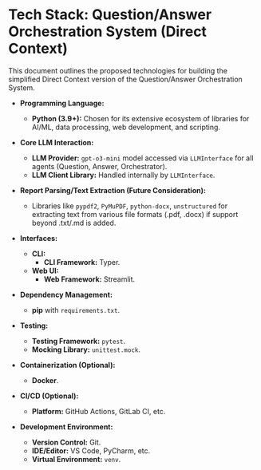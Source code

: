 # Tech Stack: Question/Answer Orchestration System (Direct Context)

This document outlines the proposed technologies for building the simplified Direct Context version of the Question/Answer Orchestration System.

*   **Programming Language:**
    *   **Python (3.9+):** Chosen for its extensive ecosystem of libraries for AI/ML, data processing, web development, and scripting.

*   **Core LLM Interaction:**
    *   **LLM Provider:** `gpt-o3-mini` model accessed via `LLMInterface` for all agents (Question, Answer, Orchestrator).
    *   **LLM Client Library:** Handled internally by `LLMInterface`.

*   **Report Parsing/Text Extraction (Future Consideration):**
    *   Libraries like `pypdf2`, `PyMuPDF`, `python-docx`, `unstructured` for extracting text from various file formats (.pdf, .docx) if support beyond .txt/.md is added.

*   **Interfaces:**
    *   **CLI:**
        *   **CLI Framework:** Typer.
    *   **Web UI:**
        *   **Web Framework:** Streamlit.

*   **Dependency Management:**
    *   **pip** with `requirements.txt`.

*   **Testing:**
    *   **Testing Framework:** `pytest`.
    *   **Mocking Library:** `unittest.mock`.

*   **Containerization (Optional):**
    *   **Docker**.

*   **CI/CD (Optional):**
    *   **Platform:** GitHub Actions, GitLab CI, etc.

*   **Development Environment:**
    *   **Version Control:** Git.
    *   **IDE/Editor:** VS Code, PyCharm, etc.
    *   **Virtual Environment:** `venv`. 